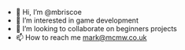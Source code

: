 - 👋 Hi, I’m @mbriscoe
- 👀 I’m interested in game development
- 💞️ I’m looking to collaborate on beginners projects
- 📫 How to reach me mark@mcmw.co.uk

<!---
mbriscoe/mbriscoe is a ✨ special ✨ repository because its `README.md` (this file) appears on your GitHub profile.
You can click the Preview link to take a look at your changes.
--->
